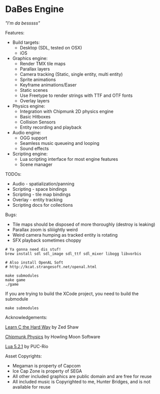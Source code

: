 DaBes Engine
============

_"I'm da besssss"_

Features:
* Build targets:
    * Desktop (SDL, tested on OSX)
    * iOS
* Graphics engine:
    * Render TMX tile maps
    * Parallax layers
    * Camera tracking (Static, single entity, multi entity)
    * Sprite animations
    * Keyframe animations/Easer
    * Static scenes
    * Use Freetype to render strings with TTF and OTF fonts
    * Overlay layers
* Physics engine:
    * Integration with Chipmunk 2D physics engine
    * Basic Hitboxes
    * Collision Sensors
    * Entity recording and playback
* Audio engine:
    * OGG support
    * Seamless music queueing and looping
    * Sound effects
* Scripting engine:
    * Lua scripting interface for most engine features
    * Scene manager

TODOs:
* Audio - spatialization/panning
* Scripting - space bindings
* Scripting - tile map bindings
* Overlay - entity tracking
* Scripting docs for collections

Bugs:
* Tile maps should be disposed of more thoroughly (destroy is leaking)
* Parallax zoom is sliiiightly weird
* Weird camera humping as tracked entity is rotating
* SFX playback sometimes choppy

```
# Ya gonna need dis stuf!
brew install sdl sdl_image sdl_ttf sdl_mixer libogg libvorbis

# Also install OpenAL Soft
# http://kcat.strangesoft.net/openal.html

make submodules
make game
./game
```

If you are trying to build the XCode project, you need to build the submodule
```
make submodules
```

Acknowledgements:

[Learn C the Hard Way](http://c.learncodethehardway.org/book/) by Zed Shaw

[Chipmunk Physics](http://chipmunk-physics.net/) by Howling Moon Software

[Lua 5.2.1](http://www.lua.org/) by PUC-Rio



Asset Copyrights:
* Megaman is property of Capcom
* Ice Cap Zone is property of SEGA
* All other included graphics are public domain and are free for reuse
* All included music is Copyrighted to me, Hunter Bridges, and is not available for reuse

